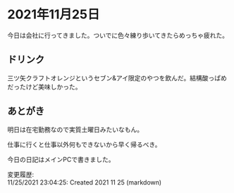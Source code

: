 # 2021年11月25日

今日は会社に行ってきました。ついでに色々練り歩いてきたらめっちゃ疲れた。

## ドリンク

三ツ矢クラフトオレンジというセブン&アイ限定のやつを飲んだ。結構酸っぱめだったけど美味しかった。

## あとがき

明日は在宅勤務なので実質土曜日みたいなもん。

仕事に行くと仕事以外何もできないから早く帰るべき。

今日の日記はメインPCで書きました。

変更履歴:  
11/25/2021 23:04:25: Created 2021 11 25 (markdown)  
